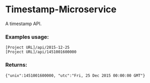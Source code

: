 # Timestamp-Microservice
A timestamp API.

### Examples usage:
```
[Project URL]/api/2015-12-25  
[Project URL]/api/1451001600000  
```

### Returns:
```
{"unix":1451001600000, "utc":"Fri, 25 Dec 2015 00:00:00 GMT"}
```
 
